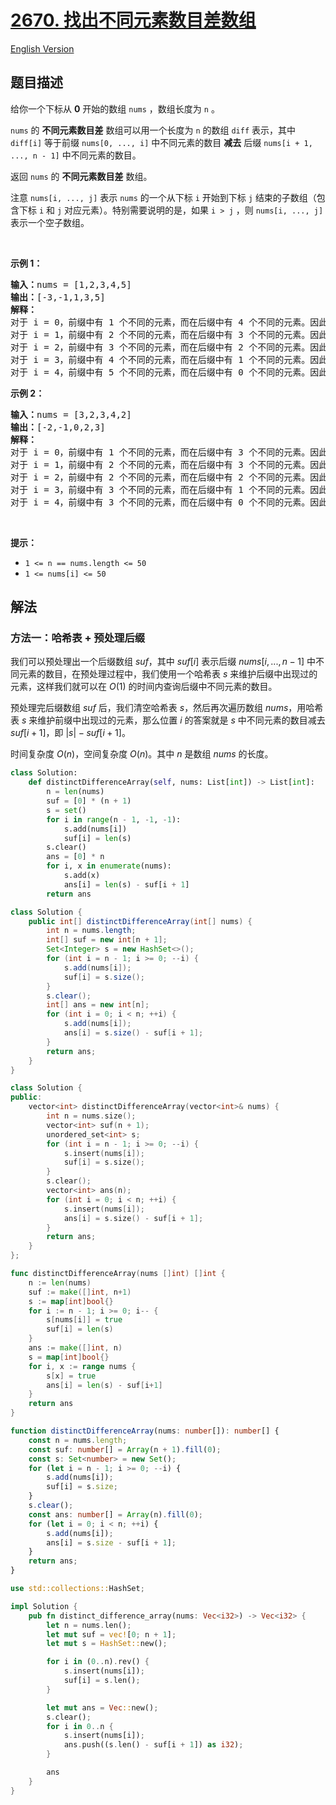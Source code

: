 # [2670. 找出不同元素数目差数组](https://leetcode.cn/problems/find-the-distinct-difference-array)

[English Version](/solution/2600-2699/2670.Find%20the%20Distinct%20Difference%20Array/README_EN.md)

<!-- tags:数组,哈希表 -->

<!-- difficulty:简单 -->

## 题目描述

<!-- 这里写题目描述 -->

<p>给你一个下标从 <strong>0</strong> 开始的数组 <code>nums</code> ，数组长度为 <code>n</code> 。</p>

<p><code>nums</code> 的 <strong>不同元素数目差</strong> 数组可以用一个长度为 <code>n</code> 的数组 <code>diff</code> 表示，其中 <code>diff[i]</code> 等于前缀 <code>nums[0, ..., i]</code> 中不同元素的数目 <strong>减去</strong> 后缀 <code>nums[i + 1, ..., n - 1]</code> 中不同元素的数目。</p>

<p>返回<em> </em><code>nums</code> 的 <strong>不同元素数目差</strong> 数组。</p>

<p>注意 <code>nums[i, ..., j]</code> 表示 <code>nums</code> 的一个从下标 <code>i</code> 开始到下标 <code>j</code> 结束的子数组（包含下标 <code>i</code> 和 <code>j</code> 对应元素）。特别需要说明的是，如果 <code>i &gt; j</code> ，则 <code>nums[i, ..., j]</code> 表示一个空子数组。</p>

<p>&nbsp;</p>

<p><strong>示例 1：</strong></p>

<pre>
<strong>输入：</strong>nums = [1,2,3,4,5]
<strong>输出：</strong>[-3,-1,1,3,5]
<strong>解释：
</strong>对于 i = 0，前缀中有 1 个不同的元素，而在后缀中有 4 个不同的元素。因此，diff[0] = 1 - 4 = -3 。
对于 i = 1，前缀中有 2 个不同的元素，而在后缀中有 3 个不同的元素。因此，diff[1] = 2 - 3 = -1 。
对于 i = 2，前缀中有 3 个不同的元素，而在后缀中有 2 个不同的元素。因此，diff[2] = 3 - 2 = 1 。
对于 i = 3，前缀中有 4 个不同的元素，而在后缀中有 1 个不同的元素。因此，diff[3] = 4 - 1 = 3 。
对于 i = 4，前缀中有 5 个不同的元素，而在后缀中有 0 个不同的元素。因此，diff[4] = 5 - 0 = 5 。
</pre>

<p><strong>示例 2：</strong></p>

<pre>
<strong>输入：</strong>nums = [3,2,3,4,2]
<strong>输出：</strong>[-2,-1,0,2,3]
<strong>解释：</strong>
对于 i = 0，前缀中有 1 个不同的元素，而在后缀中有 3 个不同的元素。因此，diff[0] = 1 - 3 = -2 。
对于 i = 1，前缀中有 2 个不同的元素，而在后缀中有 3 个不同的元素。因此，diff[1] = 2 - 3 = -1 。
对于 i = 2，前缀中有 2 个不同的元素，而在后缀中有 2 个不同的元素。因此，diff[2] = 2 - 2 = 0 。
对于 i = 3，前缀中有 3 个不同的元素，而在后缀中有 1 个不同的元素。因此，diff[3] = 3 - 1 = 2 。
对于 i = 4，前缀中有 3 个不同的元素，而在后缀中有 0 个不同的元素。因此，diff[4] = 3 - 0 = 3 。 
</pre>

<p>&nbsp;</p>

<p><strong>提示：</strong></p>

<ul>
	<li><code>1 &lt;= n == nums.length&nbsp;&lt;= 50</code></li>
	<li><code>1 &lt;= nums[i] &lt;= 50</code></li>
</ul>

## 解法

### 方法一：哈希表 + 预处理后缀

我们可以预处理出一个后缀数组 $suf$，其中 $suf[i]$ 表示后缀 $nums[i, ..., n - 1]$ 中不同元素的数目，在预处理过程中，我们使用一个哈希表 $s$ 来维护后缀中出现过的元素，这样我们就可以在 $O(1)$ 的时间内查询后缀中不同元素的数目。

预处理完后缀数组 $suf$ 后，我们清空哈希表 $s$，然后再次遍历数组 $nums$，用哈希表 $s$ 来维护前缀中出现过的元素，那么位置 $i$ 的答案就是 $s$ 中不同元素的数目减去 $suf[i + 1]$，即 $|s| - suf[i + 1]$。

时间复杂度 $O(n)$，空间复杂度 $O(n)$。其中 $n$ 是数组 $nums$ 的长度。

<!-- tabs:start -->

```python
class Solution:
    def distinctDifferenceArray(self, nums: List[int]) -> List[int]:
        n = len(nums)
        suf = [0] * (n + 1)
        s = set()
        for i in range(n - 1, -1, -1):
            s.add(nums[i])
            suf[i] = len(s)
        s.clear()
        ans = [0] * n
        for i, x in enumerate(nums):
            s.add(x)
            ans[i] = len(s) - suf[i + 1]
        return ans
```

```java
class Solution {
    public int[] distinctDifferenceArray(int[] nums) {
        int n = nums.length;
        int[] suf = new int[n + 1];
        Set<Integer> s = new HashSet<>();
        for (int i = n - 1; i >= 0; --i) {
            s.add(nums[i]);
            suf[i] = s.size();
        }
        s.clear();
        int[] ans = new int[n];
        for (int i = 0; i < n; ++i) {
            s.add(nums[i]);
            ans[i] = s.size() - suf[i + 1];
        }
        return ans;
    }
}
```

```cpp
class Solution {
public:
    vector<int> distinctDifferenceArray(vector<int>& nums) {
        int n = nums.size();
        vector<int> suf(n + 1);
        unordered_set<int> s;
        for (int i = n - 1; i >= 0; --i) {
            s.insert(nums[i]);
            suf[i] = s.size();
        }
        s.clear();
        vector<int> ans(n);
        for (int i = 0; i < n; ++i) {
            s.insert(nums[i]);
            ans[i] = s.size() - suf[i + 1];
        }
        return ans;
    }
};
```

```go
func distinctDifferenceArray(nums []int) []int {
	n := len(nums)
	suf := make([]int, n+1)
	s := map[int]bool{}
	for i := n - 1; i >= 0; i-- {
		s[nums[i]] = true
		suf[i] = len(s)
	}
	ans := make([]int, n)
	s = map[int]bool{}
	for i, x := range nums {
		s[x] = true
		ans[i] = len(s) - suf[i+1]
	}
	return ans
}
```

```ts
function distinctDifferenceArray(nums: number[]): number[] {
    const n = nums.length;
    const suf: number[] = Array(n + 1).fill(0);
    const s: Set<number> = new Set();
    for (let i = n - 1; i >= 0; --i) {
        s.add(nums[i]);
        suf[i] = s.size;
    }
    s.clear();
    const ans: number[] = Array(n).fill(0);
    for (let i = 0; i < n; ++i) {
        s.add(nums[i]);
        ans[i] = s.size - suf[i + 1];
    }
    return ans;
}
```

```rust
use std::collections::HashSet;

impl Solution {
    pub fn distinct_difference_array(nums: Vec<i32>) -> Vec<i32> {
        let n = nums.len();
        let mut suf = vec![0; n + 1];
        let mut s = HashSet::new();

        for i in (0..n).rev() {
            s.insert(nums[i]);
            suf[i] = s.len();
        }

        let mut ans = Vec::new();
        s.clear();
        for i in 0..n {
            s.insert(nums[i]);
            ans.push((s.len() - suf[i + 1]) as i32);
        }

        ans
    }
}
```

<!-- tabs:end -->

<!-- end -->
